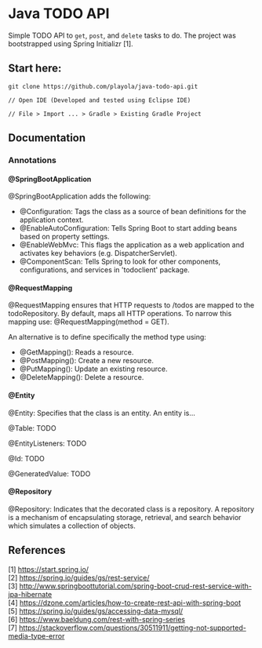 # Java TODO API

Simple TODO API to `get`, `post`, and `delete` tasks to do. The project was bootstrapped using Spring Initializr [1].

## Start here:
```
git clone https://github.com/playola/java-todo-api.git

// Open IDE (Developed and tested using Eclipse IDE)

// File > Import ... > Gradle > Existing Gradle Project
```

## Documentation

### Annotations

#### @SpringBootApplication
@SpringBootApplication adds the following:
  - @Configuration: Tags the class as a source of bean definitions for the application context.
  - @EnableAutoConfiguration: Tells Spring Boot to start adding beans based on property settings.
  - @EnableWebMvc: This flags the application as a web application and activates key behaviors (e.g. DispatcherServlet).
  - @ComponentScan: Tells Spring to look for other components, configurations, and services in 'todoclient' package.

#### @RequestMapping
@RequestMapping ensures that HTTP requests to /todos are mapped to the todoRepository.
By default, maps all HTTP operations. To narrow this mapping use: @RequestMapping(method = GET).

An alternative is to define specifically the method type using:
  - @GetMapping(): Reads a resource.
  - @PostMapping(): Create a new resource.
  - @PutMapping(): Update an existing resource.
  - @DeleteMapping(): Delete a resource.

#### @Entity
@Entity: Specifies that the class is an entity. An entity is...

@Table: TODO

@EntityListeners: TODO

@Id: TODO

@GeneratedValue: TODO

#### @Repository
@Repository: Indicates that the decorated class is a repository. A repository is a mechanism of encapsulating storage, retrieval, and search behavior which simulates a collection of objects.

## References
[1] https://start.spring.io/ </br>
[2] https://spring.io/guides/gs/rest-service/ </br>
[3] http://www.springboottutorial.com/spring-boot-crud-rest-service-with-jpa-hibernate </br>
[4] https://dzone.com/articles/how-to-create-rest-api-with-spring-boot </br>
[5] https://spring.io/guides/gs/accessing-data-mysql/ </br>
[6] https://www.baeldung.com/rest-with-spring-series </br>
[7] https://stackoverflow.com/questions/30511911/getting-not-supported-media-type-error
